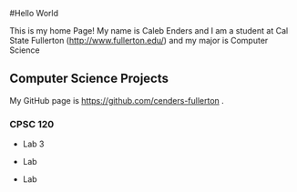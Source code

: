 #Hello World

This is my home Page! My name is Caleb Enders and I am a student at Cal State Fullerton (http://www.fullerton.edu/) and my major is Computer Science

## Computer Science Projects

My GitHub page is https://github.com/cenders-fullerton .

### CPSC 120

* Lab 3


* Lab 


* Lab 